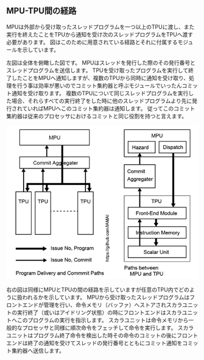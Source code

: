 ## MPU-TPU間の経路


MPUは外部から受け取ったスレッドプログラムを一つ以上のTPUに渡し、また実行を終えたことをTPUから通知を受け次のスレッドプログラムをTPUへ渡す必要があります。
図はこのために用意されている経路とそれに付属するモジュールを示しています。

左図は全体を俯瞰した図です。
MPUはスレッドを発行した際のその発行番号とスレッドプログラムを送信します。
TPUを受け取ったプログラムを実行して終了したことをMPUへ通知しますが、複数のTPUから同時に通知を受け取り、処理を行う事は効率が悪いのでコミット集約器と呼ぶモジュールでいったんコミット通知を受け取ります。
複数のTPUについて同じスレッドプログラムを実行した場合、それらすべての実行終了をした時に他のスレッドプログラムより先に発行されていればMPUへこのコミット集約器は通知します。
従ってこのコミット集約器は従来のプロセッサにおけるコミットと同じ役割を持つと言えます。


<div align="center">
  <img src="./MPU_TPU_Path.png"
       alt="HTML image alt text"
       title="MPUとTPUの間の経路"
       width="550px"
  />
</div>


右の図は同様にMPUとTPUの間の経路を示していますが任意のTPU内でどのように扱われるかを示しています。
MPUから受け取ったスレッドプログラムはフロントエンドが管理を行い、命令メモリ（バッファ）へストアされスカラユニットの実行終了（或いはアイドリング状態）の時にフロントエンドはスカラユニットへこのプログラムの実行を指示します。
スカラユニットは命令メモリから一般的なプロセッサと同様に順次命令をフェッチして命令を実行します。
スカラユニットはプログラム終了命令を検出した時その命令のコミットの後にフロントエンドは終了の通知を受けてスレッドの発行番号とともにコミット通知をコミット集約器へ送信します。
